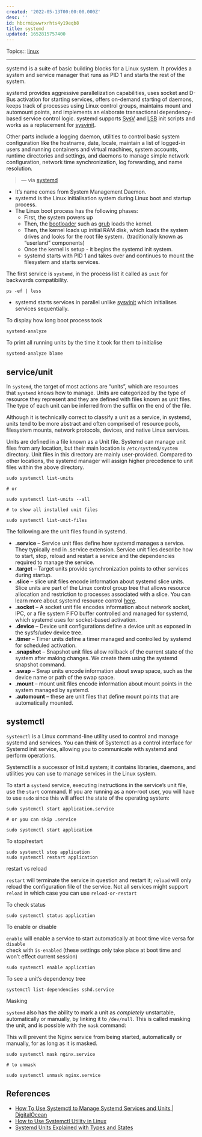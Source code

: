 ```yaml
---
created: '2022-05-13T00:00:00.000Z'
desc: ''
id: hbcrmipwwrxrhts4y19eqb8
title: systemd
updated: 1652815757400
---
```

   
Topics::  [linux](../topics/linux.md)   
   
   
---   
   
systemd is a suite of basic building blocks for a Linux system. It provides a system and service manager that runs as PID 1 and starts the rest of the system.   
   
systemd provides aggressive parallelization capabilities, uses socket and D-Bus activation for starting services, offers on-demand starting of daemons, keeps track of processes using Linux control groups, maintains mount and automount points, and implements an elaborate transactional dependency-based service control logic. systemd supports [SysV](/not_created.md) and [LSB](/not_created.md) init scripts and works as a replacement for [sysvinit](/not_created.md).   
   
Other parts include a logging daemon, utilities to control basic system configuration like the hostname, date, locale, maintain a list of logged-in users and running containers and virtual machines, system accounts, runtime directories and settings, and daemons to manage simple network configuration, network time synchronization, log forwarding, and name resolution.   
   
> — via [systemd](https://systemd.io/)   
   
   
- It’s name comes from System Management Daemon.   
- systemd is the Linux initialisation system during Linux boot and startup process.   
- The Linux boot process has the following phases:   
  - First, the system powers up   
  - Then, the [bootloader](/not_created.md) such as [grub](/not_created.md) loads the kernel.   
  - Then, the kernel loads up initial RAM disk, which loads the system drives and looks for the root file system.  (traditionally known as “userland” components)   
  - Once the kernel is setup - it begins the systemd init system.   
  - systemd starts with PID 1 and takes over and continues to mount the filesystem and starts services.   
   
The first service is `systemd`, in the process list it called as `init` for backwards compatibility.   
   
```
ps -ef | less
```
   
   
   
- systemd starts services in parallel unlike [sysvinit](/not_created.md) which initialises services sequentially.   
   
To display how long boot process took   
   
```
systemd-analyze
```
   
   
To print all running units by the time it took for them to initialise   
   
```
systemd-analyze blame
```
   
   
## service/unit   
   
In `systemd`, the target of most actions are “units”, which are resources that `systemd` knows how to manage. Units are categorized by the type of resource they represent and they are defined with files known as unit files. The type of each unit can be inferred from the suffix on the end of the file.   
   
Although it is technically correct to classify a unit as a service, in systemd, units tend to be more abstract and often comprised of resource pools, filesystem mounts, network protocols, devices, and native Linux services.   
   
Units are defined in a file known as a Unit file. Systemd can manage unit files from any location, but their main location is `/etc/systemd/system` directory. Unit files in this directory are mainly user-provided. Compared to other locations, the systemd manager will assign higher precedence to unit files within the above directory.   
   
```
sudo systemctl list-units

# or

sudo systemctl list-units --all

# to show all installed unit files

sudo systemctl list-unit-files
```
   
   
The following are the unit files found in systemd.   
   
   
- **.service** – Service unit files define how systemd manages a service. They typically end in .service extension. Service unit files describe how to start, stop, reload and restart a service and the dependencies required to manage the service.   
- **.target** – Target units provide synchronization points to other services during startup.   
- **.slice** – slice unit files encode information about systemd slice units. Slice units are part of the Linux control group tree that allows resource allocation and restriction to processes associated with a slice. You can learn more about systemd resource control [here](https://www.freedesktop.org/software/systemd/man/systemd.resource-control.html).   
- **.socket** – A socket unit file encodes information about network socket, IPC, or a file system FIFO buffer controlled and managed for systemd, which systemd uses for socket-based activation.   
- **.device** – Device unit configurations define a device unit as exposed in the sysfs/udev device tree.   
- **.timer** – Timer units define a timer managed and controlled by systemd for scheduled activation.   
- **.snapshot** – Snapshot unit files allow rollback of the current state of the system after making changes. We create them using the systemd snapshot command.   
- **.swap** – Swap units encode information about swap space, such as the device name or path of the swap space.   
- **.mount** – mount unit files encode information about mount points in the system managed by systemd.   
- **.automount** – these are unit files that define mount points that are automatically mounted.   
   
## systemctl   
   
`systemctl` is a Linux command-line utility used to control and manage systemd and services. You can think of Systemctl as a control interface for Systemd init service, allowing you to communicate with systemd and perform operations.   
   
Systemctl is a successor of Init.d system; it contains libraries, daemons, and utilities you can use to manage services in the Linux system.   
   
To start a `systemd` service, executing instructions in the service’s unit file, use the `start` command. If you are running as a non-root user, you will have to use `sudo` since this will affect the state of the operating system:   
   
```
sudo systemctl start application.service

# or you can skip .service

sudo systemctl start application
```
   
   
To stop/restart   
   
```
sudo systemctl stop application
sudo systemctl restart application
```
   
   
restart vs reload   
   
`restart` will terminate the service in question and restart it; `reload` will only reload the configuration file of the service. Not all services might support `reload` in which case you can use `reload-or-restart`   
   
To check status   
   
```
sudo systemctl status application
```
   
   
To enable or disable   
   
`enable` will enable a service to start automatically at boot time vice versa for `disable`   
check with `is-enabled` (these settings only take place at boot time and won’t effect current session)   
   
```
sudo systemctl enable application
```
   
   
To see a unit’s dependency tree   
   
```
systemctl list-dependencies sshd.service
```
   
   
Masking   
   
`systemd` also has the ability to mark a unit as *completely* unstartable, automatically or manually, by linking it to `/dev/null`. This is called masking the unit, and is possible with the `mask` command:   
   
This will prevent the Nginx service from being started, automatically or manually, for as long as it is masked.   
   
```
sudo systemctl mask nginx.service

# to unmask

sudo systemctl unmask nginx.service
```
   
   
## References   
   
   
- [How To Use Systemctl to Manage Systemd Services and Units | DigitalOcean](https://www.digitalocean.com/community/tutorials/how-to-use-systemctl-to-manage-systemd-services-and-units)   
- [How to Use Systemctl Utility in Linux](https://linuxhint.com/systemctl-utility-linux/)   
- [Systemd Units Explained with Types and States](https://www.computernetworkingnotes.com/linux-tutorials/systemd-units-explained-with-types-and-states.html)